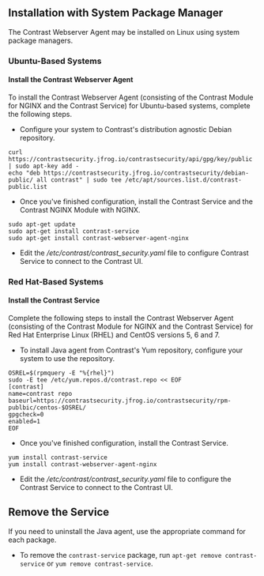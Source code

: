 <!-- 
title: "Contrast Webserver Agent Installation"
description: "Installing Contrast Webserver Agent"
tags: "contrast service webserver agent installation"
-->

## Installation with System Package Manager

The Contrast Webserver Agent may be installed on Linux using system package managers. 

### Ubuntu-Based Systems

#### Install the Contrast Webserver Agent

To install the Contrast Webserver Agent (consisting of the Contrast Module for NGINX and the Contrast Service) for Ubuntu-based systems, complete the following steps. 

* Configure your system to Contrast's distribution agnostic Debian repository. 

```
curl https://contrastsecurity.jfrog.io/contrastsecurity/api/gpg/key/public | sudo apt-key add -
echo "deb https://contrastsecurity.jfrog.io/contrastsecurity/debian-public/ all contrast" | sudo tee /etc/apt/sources.list.d/contrast-public.list
```

* Once you've finished configuration, install the Contrast Service and the Contrast NGINX Module with NGINX.

```
sudo apt-get update 
sudo apt-get install contrast-service
sudo apt-get install contrast-webserver-agent-nginx
```

* Edit the */etc/contrast/contrast_security.yaml* file to configure Contrast Service to connect to the Contrast UI.

### Red Hat-Based Systems

#### Install the Contrast Service

Complete the following steps to install the Contrast Webserver Agent (consisting of the Contrast Module for NGINX and the Contrast Service) for Red Hat Enterprise Linux (RHEL) and CentOS versions 5, 6 and 7.

* To install Java agent from Contrast's Yum repository, configure your system to use the repository.

```
OSREL=$(rpmquery -E "%{rhel}")
sudo -E tee /etc/yum.repos.d/contrast.repo << EOF
[contrast]
name=contrast repo
baseurl=https://contrastsecurity.jfrog.io/contrastsecurity/rpm-publbic/centos-$OSREL/
gpgcheck=0
enabled=1
EOF
```

* Once you've finished configuration, install the Contrast Service.

```
yum install contrast-service
yum install contrast-webserver-agent-nginx
```

* Edit the */etc/contrast/contrast_security.yaml* file to configure the Contrast Service to connect to the Contrast UI.

## Remove the Service

If you need to uninstall the Java agent, use the appropriate command for each package. 

* To remove the `contrast-service` package, run `apt-get remove contrast-service` or `yum remove contrast-service`. 

